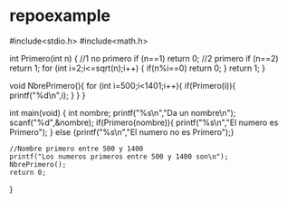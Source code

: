 # repoexample
#include<stdio.h>
#include<math.h>

int Primero(int n)
{
	//1 no primero
	if (n==1)
		return 0;
	//2 primero
	if (n==2)
		return 1;
	for (int i=2;i<=sqrt(n);i++)
	{
		if(n%i==0)
			return 0;
	}
	return 1;
}

void NbrePrimero(){
	for (int i=500;i<1401;i++){
 		if(Primero(i)){
  			printf("%d\n",i);
		}
	}
}


int main(void)
{
	int nombre;
	printf("%s\n","Da un nombre\n");
	scanf("%d",&nombre);
	if(Primero(nombre)){
 	printf("%s\n","El numero es Primero");
 	}
 	else
		{printf("%s\n","El numero no es Primero");}

	
	//Nombre primero entre 500 y 1400
	printf("Los numeros primeros entre 500 y 1400 son\n");
	NbrePrimero();
	return 0;
}
